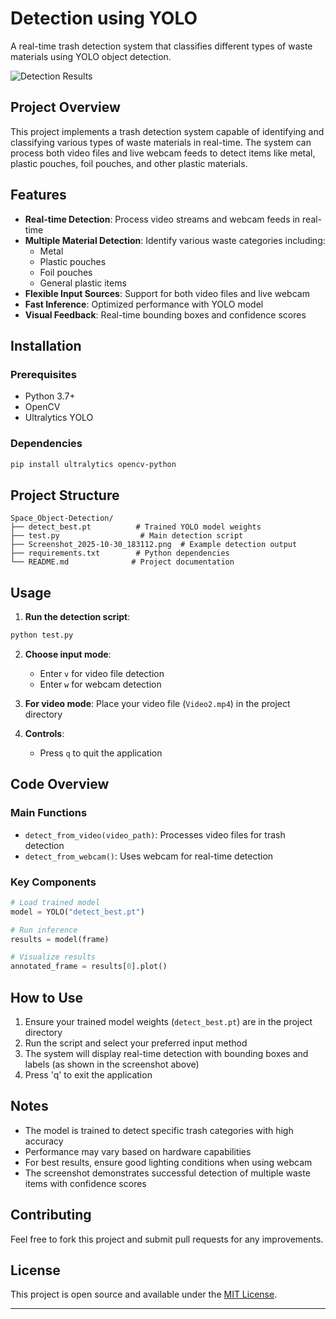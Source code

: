 # Detection using YOLO

A real-time trash detection system that classifies different types of waste materials using YOLO object detection.

![Detection Results](Screenshot_2025-10-30_183112.png)

## Project Overview

This project implements a trash detection system capable of identifying and classifying various types of waste materials in real-time. The system can process both video files and live webcam feeds to detect items like metal, plastic pouches, foil pouches, and other plastic materials.

## Features

- **Real-time Detection**: Process video streams and webcam feeds in real-time
- **Multiple Material Detection**: Identify various waste categories including:
  - Metal
  - Plastic pouches
  - Foil pouches
  - General plastic items
- **Flexible Input Sources**: Support for both video files and live webcam
- **Fast Inference**: Optimized performance with YOLO model
- **Visual Feedback**: Real-time bounding boxes and confidence scores

## Installation

### Prerequisites

- Python 3.7+
- OpenCV
- Ultralytics YOLO

### Dependencies

```bash
pip install ultralytics opencv-python
```

## Project Structure

```
Space_Object-Detection/
├── detect_best.pt          # Trained YOLO model weights
├── test.py                  # Main detection script
├── Screenshot_2025-10-30_183112.png  # Example detection output
├── requirements.txt        # Python dependencies
└── README.md              # Project documentation
```

## Usage

1. **Run the detection script**:
```bash
python test.py
```

2. **Choose input mode**:
   - Enter `v` for video file detection
   - Enter `w` for webcam detection

3. **For video mode**: Place your video file (`Video2.mp4`) in the project directory

4. **Controls**:
   - Press `q` to quit the application

## Code Overview

### Main Functions

- `detect_from_video(video_path)`: Processes video files for trash detection
- `detect_from_webcam()`: Uses webcam for real-time detection

### Key Components

```python
# Load trained model
model = YOLO("detect_best.pt")

# Run inference
results = model(frame)

# Visualize results
annotated_frame = results[0].plot()
```

## How to Use

1. Ensure your trained model weights (`detect_best.pt`) are in the project directory
2. Run the script and select your preferred input method
3. The system will display real-time detection with bounding boxes and labels (as shown in the screenshot above)
4. Press 'q' to exit the application

## Notes

- The model is trained to detect specific trash categories with high accuracy
- Performance may vary based on hardware capabilities
- For best results, ensure good lighting conditions when using webcam
- The screenshot demonstrates successful detection of multiple waste items with confidence scores

## Contributing

Feel free to fork this project and submit pull requests for any improvements.

## License

This project is open source and available under the [MIT License](LICENSE).

---
